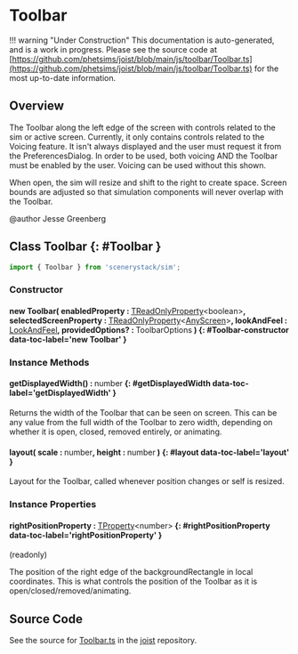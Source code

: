 # Toolbar

!!! warning "Under Construction"
    This documentation is auto-generated, and is a work in progress. Please see the source code at
    [https://github.com/phetsims/joist/blob/main/js/toolbar/Toolbar.ts](https://github.com/phetsims/joist/blob/main/js/toolbar/Toolbar.ts) for the most up-to-date information.

## Overview

The Toolbar along the left edge of the screen with controls related to the sim or active screen. Currently, it
only contains controls related to the Voicing feature. It isn't always displayed and the user must request it
from the PreferencesDialog. In order to be used, both voicing AND the Toolbar must be enabled by the user.
Voicing can be used without this shown.

When open, the sim will resize and shift to the right to create space. Screen bounds are adjusted so that
simulation components will never overlap with the Toolbar.

@author Jesse Greenberg

## Class Toolbar {: #Toolbar }


```js
import { Toolbar } from 'scenerystack/sim';
```
### Constructor

#### new Toolbar( enabledProperty : <span style="font-weight: 400;">[TReadOnlyProperty](../axon/TReadOnlyProperty.md)&lt;<span style="color: hsla(calc(var(--md-hue) + 180deg),80%,40%,1);">boolean</span>&gt;</span>, selectedScreenProperty : <span style="font-weight: 400;">[TReadOnlyProperty](../axon/TReadOnlyProperty.md)&lt;[AnyScreen](../sim/Screen.md#AnyScreen)&gt;</span>, lookAndFeel : <span style="font-weight: 400;">[LookAndFeel](../joist/LookAndFeel.md)</span>, providedOptions? : <span style="font-weight: 400;">ToolbarOptions</span> ) {: #Toolbar-constructor data-toc-label='new Toolbar' }

### Instance Methods

#### getDisplayedWidth() : <span style="font-weight: 400;"><span style="color: hsla(calc(var(--md-hue) + 180deg),80%,40%,1);">number</span></span> {: #getDisplayedWidth data-toc-label='getDisplayedWidth' }

Returns the width of the Toolbar that can be seen on screen. This can be any value from the full width of the
Toolbar to zero width, depending on whether it is open, closed, removed entirely, or animating.

#### layout( scale : <span style="font-weight: 400;"><span style="color: hsla(calc(var(--md-hue) + 180deg),80%,40%,1);">number</span></span>, height : <span style="font-weight: 400;"><span style="color: hsla(calc(var(--md-hue) + 180deg),80%,40%,1);">number</span></span> ) {: #layout data-toc-label='layout' }

Layout for the Toolbar, called whenever position changes or self is resized.

### Instance Properties

#### rightPositionProperty : <span style="font-weight: 400;">[TProperty](../axon/TProperty.md)&lt;<span style="color: hsla(calc(var(--md-hue) + 180deg),80%,40%,1);">number</span>&gt;</span> {: #rightPositionProperty data-toc-label='rightPositionProperty' }

(readonly)

The position of the right edge of the backgroundRectangle in local coordinates.
This is what controls the position of the Toolbar as it is open/closed/removed/animating.



## Source Code

See the source for [Toolbar.ts](https://github.com/phetsims/joist/blob/main/js/toolbar/Toolbar.ts) in the [joist](https://github.com/phetsims/joist) repository.

